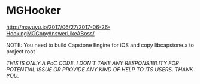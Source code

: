 # MGHooker
<http://mayuyu.io/2017/06/27/2017-06-26-HookingMGCopyAnswerLikeABoss/>

NOTE: You need to build Capstone Engine for iOS and copy libcapstone.a to project root


*THIS IS ONLY A PoC CODE. I DON'T TAKE ANY RESPONSIBILITY FOR POTENTIAL ISSUE OR PROVIDE ANY KIND OF HELP TO ITS USERS. THANK YOU.*


